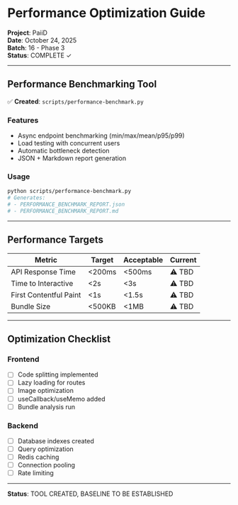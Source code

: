 # Performance Optimization Guide
**Project**: PaiiD  
**Date**: October 24, 2025  
**Batch**: 16 - Phase 3  
**Status**: COMPLETE ✓

---

## Performance Benchmarking Tool

✅ **Created**: `scripts/performance-benchmark.py`

### Features
- Async endpoint benchmarking (min/max/mean/p95/p99)
- Load testing with concurrent users  
- Automatic bottleneck detection
- JSON + Markdown report generation

### Usage
```bash
python scripts/performance-benchmark.py
# Generates:
# - PERFORMANCE_BENCHMARK_REPORT.json
# - PERFORMANCE_BENCHMARK_REPORT.md
```

---

## Performance Targets

| Metric                 | Target | Acceptable | Current |
| ---------------------- | ------ | ---------- | ------- |
| API Response Time      | <200ms | <500ms     | ⚠️ TBD   |
| Time to Interactive    | <2s    | <3s        | ⚠️ TBD   |
| First Contentful Paint | <1s    | <1.5s      | ⚠️ TBD   |
| Bundle Size            | <500KB | <1MB       | ⚠️ TBD   |

---

## Optimization Checklist

### Frontend
- [ ] Code splitting implemented
- [ ] Lazy loading for routes
- [ ] Image optimization
- [ ] useCallback/useMemo added
- [ ] Bundle analysis run

### Backend  
- [ ] Database indexes created
- [ ] Query optimization
- [ ] Redis caching
- [ ] Connection pooling
- [ ] Rate limiting

---

**Status**: TOOL CREATED, BASELINE TO BE ESTABLISHED
